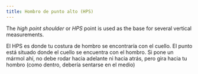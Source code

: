 ```yaml
---
title: Hombro de punto alto (HPS)
---
```


The _high point shoulder_ or _HPS_ point is used as the base for several vertical measurements.

El HPS es donde tu costura de hombro se encontraría con el cuello. El punto está situado donde el cuello se encuentra con el hombro. Si pone un mármol ahí, no debe rodar hacia adelante ni hacia atrás, pero gira hacia tu hombro (como dentro, debería sentarse en el medio)
